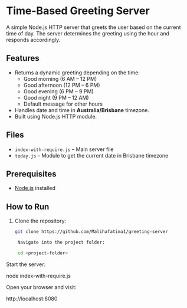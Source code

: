 # Time-Based Greeting Server

A simple Node.js HTTP server that greets the user based on the current time of day. The server determines the greeting using the hour and responds accordingly.

## Features
- Returns a dynamic greeting depending on the time:
  - Good morning (6 AM – 12 PM)
  - Good afternoon (12 PM – 6 PM)
  - Good evening (6 PM – 9 PM)
  - Good night (9 PM – 12 AM)
  - Default message for other hours
- Handles date and time in **Australia/Brisbane** timezone.
- Built using Node.js HTTP module.

## Files
- `index-with-require.js` – Main server file
- `today.js` – Module to get the current date in Brisbane timezone

## Prerequisites
- [Node.js](https://nodejs.org/en/) installed

## How to Run
1. Clone the repository:
   ```bash
   git clone https://github.com/Malihafatima1/greeting-server

    Navigate into the project folder:

    cd <project-folder>

Start the server:

node index-with-require.js

Open your browser and visit:

http://localhost:8080
